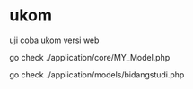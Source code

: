 # ukom
uji coba ukom versi web

go check ./application/core/MY_Model.php

go check ./application/models/bidangstudi.php
